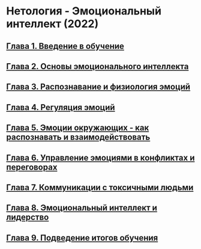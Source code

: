 # Нетология - Эмоциональный интеллект (2022)


## [Глава 1. Введение в обучение](_lessons/Глава%201.%20Введение%20в%20обучение.md)
## [Глава 2. Основы эмоционального интеллекта](_lessons/Глава%202.%20Основы%20эмоционального%20интеллекта.md)
## [Глава 3. Распознавание и физиология эмоций](_lessons/Глава%203.%20Распознавание%20и%20физиология%20эмоций.md)
## [Глава 4. Регуляция эмоций](_lessons/Глава%204.%20Регуляция%20эмоций.md)
## [Глава 5. Эмоции окружающих - как распознавать и взаимодействовать](_lessons/Глава%205.%20Эмоции%20окружающих%20-%20как%20распознавать%20и%20взаимодействовать.md)
## [Глава 6. Управление эмоциями в конфликтах и переговорах](_lessons/Глава%206.%20Управление%20эмоциями%20в%20конфликтах%20и%20переговорах.md)
## [Глава 7. Коммуникации с токсичными людьми](_lessons/Глава%207.%20Коммуникации%20с%20токсичными%20людьми.md)
## [Глава 8. Эмоциональный интеллект и лидерство](_lessons/Глава%208.%20Эмоциональный%20интеллект%20и%20лидерство.md)
## [Глава 9. Подведение итогов обучения](_lessons/Глава%209.%20Подведение%20итогов%20обучения.md)

